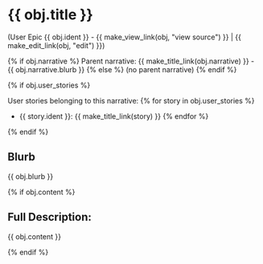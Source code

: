 # {{ obj.title }}
(User Epic {{ obj.ident }} - {{ make_view_link(obj, "view source") }} | {{ make_edit_link(obj, "edit") }})

{% if obj.narrative %}
Parent narrative: {{ make_title_link(obj.narrative) }} - {{ obj.narrative.blurb }}
{% else %}
(no parent narrative)
{% endif %}

{% if obj.user_stories %}

User stories belonging to this narrative:
{% for story in obj.user_stories %}
* {{ story.ident }}: {{ make_title_link(story) }}
{% endfor %}

{% endif %}

## Blurb

{{ obj.blurb }}

{% if obj.content %}

## Full Description:

{{ obj.content }}

{% endif %}
